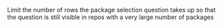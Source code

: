Limit the number of rows the package selection question takes up so that the question is still visible in repos with a very large number of packages